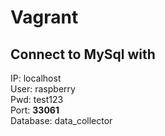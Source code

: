 Vagrant
=======

Connect to MySql with
---------------------

IP: localhost  
User: raspberry  
Pwd: test123  
Port: **33061**  
Database: data_collector  